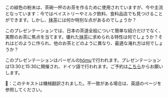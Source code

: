 <p>この緑色の粉末は、茶碗一杯のお茶を作るために使用されていますが、今や主流となっています：今ではペイストリーやミルク飲料、食料品店でも見つけることができます。しかし、<abbr title="matcha">抹茶</abbr>には何か特別な点があるのでしょうか？</p>
<p>このプレゼンテーションでは、日本の茶道全般について簡単な紹介だけでなく、実際のお茶に焦点を当てます。優れた<abbr title="matcha">抹茶</abbr>に求められる特性は何でしょうか？それはどのように作られ、他のお茶とどのように異なり、最適な淹れ方は何でしょうか？</p>
<p>このプレゼンテーションはバーゼルの<a href="https://homu.ch/">hōmu</a>で行われます。プレゼンテーションは13:30と15:30に開催され、ドイツ語で行われます。ご予約は<a href="welcome@homu.ch">こちら</a>からお願いします。</p>
👾：このテキストは機械翻訳されました。不一致がある場合は、英語のページを参照してください。
